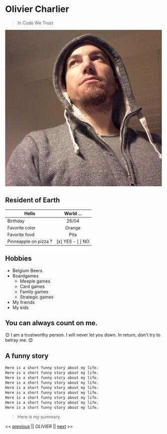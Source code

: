 # Olivier Charlier

> In Code We Trust

![Photo de profil](profil.jpg)
## Resident of Earth

| Hello      | World ...    |
| -------------- | :---------: |
| Birthday       | 26/04       |
| Favorite color | Orange      |
| Favorite food  | Pita        |
| Pinneapple  on pizza ?   | [x] YES - [ ] NO |




## Hobbies
* Belgium Beers
* Boardgames
    * Meeple games
    * Card games
    * Family games
    * Strategic games
* My friends
* My kids

    
## You can always count on me.

:blush: I am a trustworthy person. I will never let you down. In return, don't try to betray me. 😊

## A funny story

    Here is a short funny story about my life.
    Here is a short funny story about my life.
    Here is a short funny story about my life.
    Here is a short funny story about my life.
    Here is a short funny story about my life.
    Here is a short funny story about my life.
    Here is a short funny story about my life.
    Here is a short funny story about my life.
    Here is a short funny story about my life.
    

> Here is my summary.


<< [previous](link) || *OLIVIER* || [next](link) >>
